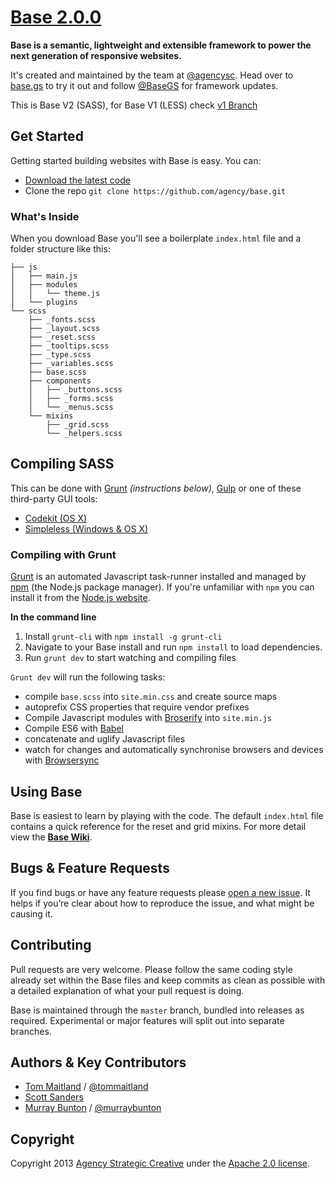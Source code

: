 [Base 2.0.0](http://base.gs/)
======

**Base is a semantic, lightweight and extensible framework to power the next generation of responsive websites.**

It's created and maintained by the team at [@agencysc](https://twitter.com/agencysc). Head over to [base.gs](http://base.gs) to try it out and follow [@BaseGS](https://twitter.com/basegs) for framework updates.

This is Base V2 (SASS), for Base V1 (LESS) check [v1 Branch](https://github.com/agency/base/tree/v1)
## Get Started

Getting started building websites with Base is easy. You can:

* [Download the latest code](https://github.com/agency/Base/archive/master.zip)
* Clone the repo `git clone https://github.com/agency/base.git`

### What's Inside

When you download Base you'll see a boilerplate `index.html` file and a folder structure like this:

```
├── js
│   ├── main.js
│   ├── modules
│   │   └── theme.js
│   └── plugins
└── scss
    ├── _fonts.scss
    ├── _layout.scss
    ├── _reset.scss
    ├── _tooltips.scss
    ├── _type.scss
    ├── _variables.scss
    ├── base.scss
    ├── components
    │   ├── _buttons.scss
    │   ├── _forms.scss
    │   └── _menus.scss
    └── mixins
        ├── _grid.scss
        └── _helpers.scss

```

## Compiling SASS

This can be done with [Grunt](http://gruntjs.com/) *(instructions below)*, [Gulp](https://github.com/gulpjs/gulp/blob/master/docs/getting-started.md) or one of these third-party GUI tools:

* [Codekit (OS X)](http://incident57.com/codekit/)
* [Simpleless (Windows & OS X)](http://wearekiss.com/simpless)

### Compiling with Grunt

[Grunt](http://gruntjs.com/) is an automated Javascript task-runner installed and managed by [npm](https://npmjs.org/) (the Node.js package manager). If you're unfamiliar with `npm` you can install it from the [Node.js website](http://nodejs.org/download/).

**In the command line**

1. Install `grunt-cli` with `npm install -g grunt-cli`
2. Navigate to your Base install and run `npm install` to load dependencies.
3. Run `grunt dev` to start watching and compiling files

`Grunt dev` will run the following tasks:
- compile `base.scss` into `site.min.css` and create source maps 
- autoprefix CSS properties that require vendor prefixes
- Compile Javascript modules with [Broserify](https://github.com/substack/node-browserify) into `site.min.js`
- Compile ES6 with [Babel](https://babeljs.io/)
- concatenate and uglify Javascript files
- watch for changes and automatically synchronise browsers and devices with [Browsersync](https://www.browsersync.io/docs/grunt/)


## Using Base

Base is easiest to learn by playing with the code. The default `index.html` file contains a quick reference for the reset and grid mixins. For more detail view the **[Base Wiki](https://github.com/agency/base/wiki)**.

## Bugs & Feature Requests

If you find bugs or have any feature requests please [open a new issue](https://github.com/agency/base/issues). It helps if you’re clear about how to reproduce the issue, and what might be causing it.

## Contributing

Pull requests are very welcome. Please follow the same coding style already set within the Base files and keep commits as clean as possible with a detailed explanation of what your pull request is doing.

Base is maintained through the `master` branch, bundled into releases as required. Experimental or major features will split out into separate branches.

## Authors & Key Contributors

* [Tom Maitland](http://tommaitland.net) / [@tommaitland](https://twitter.com/tommaitland)
* [Scott Sanders](https://twitter.com/scottsanders)
* [Murray Bunton](http://murraybunton.com/) / [@murraybunton](https://twitter.com/murraybunton)

## Copyright

Copyright 2013 [Agency Strategic Creative](http://agency.sc/) under the [Apache 2.0 license](https://github.com/agency/base/blob/master/LICENSE).
